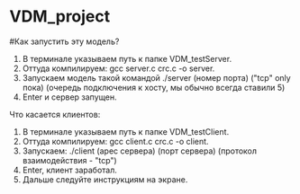 # VDM_project
#Как запустить эту модель?
1) В терминале указываем путь к папке VDM_testServer. 
2) Оттуда компилируем: gcc server.c crc.c -o server.
3) Запускаем модель такой командой ./server (номер порта) ("tcp" only пока) (очередь подключения к хосту, мы обычно всегда ставили 5)
4) Enter и сервер запущен.

Что касается клиентов:
1) В терминале указываем путь к папке VDM_testClient.
2) Оттуда компилируем: gcc client.c crc.c -o client.
3) Запускаем: ./client (арес сервера) (порт сервера) (протокол взаимодействия - "tcp")
4) Enter, клиент заработал.
5) Дальше следуйте инструкциям на экране.
